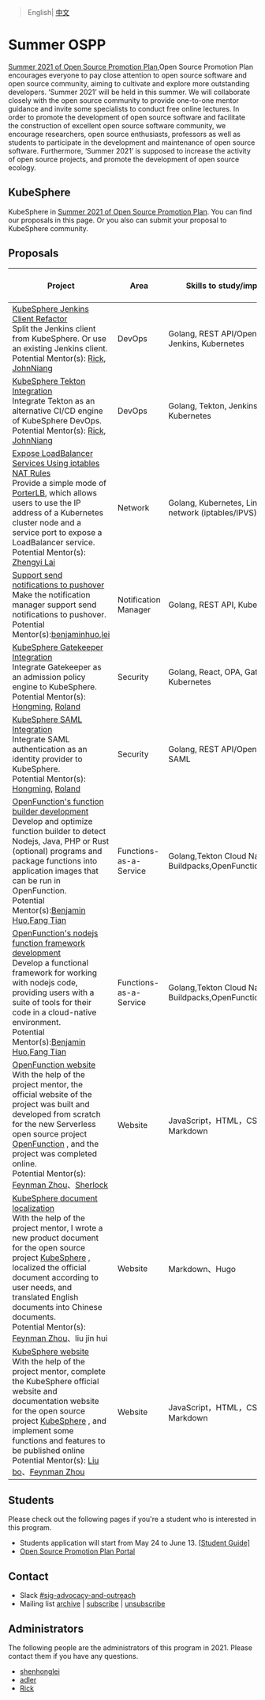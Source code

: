 > English| [中文](https://github.com/kubesphere/community/blob/master/sig-advocacy-and-outreach/summer-ospp/README_zh-CN.md)

# Summer OSPP

[Summer 2021 of Open Source Promotion Plan](https://summer.iscas.ac.cn),Open Source Promotion Plan encourages everyone to pay close attention to open source software and open source community, aiming to cultivate and explore more outstanding developers. ‘Summer 2021’ will be held in this summer. We will collaborate closely with the open source community to provide one-to-one mentor guidance and invite some specialists to conduct free online lectures. In order to promote the development of open source software and facilitate the construction of excellent open source software community, we encourage researchers, open source enthusiasts, professors as well as students to participate in the development and maintenance of open source software. Furthermore, ‘Summer 2021’ is supposed to increase the activity of open source projects, and promote the development of open source ecology.

## KubeSphere

KubeSphere in [Summer 2021 of Open Source Promotion Plan](https://summer.iscas.ac.cn/#/org/projectlist). You can find our proposals in this page. Or you also can submit your proposal to KubeSphere community.

## Proposals

| Project | Area | Skills to study/improve | Degree of Difficulty | Student |
| --- | --- | --- | --- | --- |
| [KubeSphere Jenkins Client Refactor](kubeSphere-jenkins-client-refactor.md) <br/>Split the Jenkins client from KubeSphere. Or use an existing Jenkins client. </br>Potential Mentor(s): [Rick](https://github.com/LinuxSuRen/), [JohnNiang](https://github.com/johnniang/)| DevOps | Golang, REST API/OpenAPI, Jenkins, Kubernetes | Medium | wu xiao han |
| [KubeSphere Tekton Integration](kubeSphere-tekton-integration.md) <br/>Integrate Tekton as an alternative CI/CD engine of KubeSphere DevOps. <br/>Potential Mentor(s): [Rick](https://github.com/LinuxSuRen/), [JohnNiang](https://github.com/johnniang/) | DevOps | Golang, Tekton, Jenkins, Kubernetes | Medium | wu jia hao |
| [Expose LoadBalancer Services Using iptables NAT Rules](expose-loadbalancer-services-using-iptables-nat-rules.md) <br/>Provide a simple mode of [PorterLB](https://porterlb.io/), which allows users to use the IP address of a Kubernetes cluster node and a service port to expose a LoadBalancer service. <br/>Potential Mentor(s): [Zhengyi Lai](https://github.com/zheng1) | Network              | Golang, Kubernetes, Linux network (iptables/IPVS) | Medium | long hong yi |
| [Support send notifications to pushover](support-send-notifications-to-pushover.md)<br/>Make the notification manager support send notifications to pushover.<br/>Potential Mentor(s):[benjaminhuo](https://github.com/benjaminhuo),[lei](https://github.com/wanjunlei) | Notification Manager | Golang, REST API, Kubernetes                          | Medium | ding zi shuo |
| [KubeSphere Gatekeeper Integration](kubesphere-gatekeeper-integration.md) <br/>Integrate Gatekeeper as an admission policy engine to KubeSphere. <br/>Potential Mentor(s): [Hongming](https://github.com/wansir/), [Roland](https://github.com/rolandma1986/)| Security | Golang, React, OPA, Gatekeeper, Kubernetes | Medium | tang xian he |
| [KubeSphere SAML Integration](KubeSphere-SAML-integrations.md) <br/>Integrate SAML authentication as an identity provider to KubeSphere. <br/>Potential Mentor(s): [Hongming](https://github.com/wansir/), [Roland](https://github.com/rolandma1986/)| Security | Golang, REST API/OpenAPI, SAML | Low | None |
| [OpenFunction's function builder development](OpenFunction-function-builder.md)<br>Develop and optimize function builder to detect Nodejs, Java, PHP or Rust (optional) programs and package functions into application images that can be run in OpenFunction.<br>Potential Mentor(s):[Benjamin Huo](https://github.com/benjaminhuo),[Fang Tian](https://github.com/tpiperatgod/) | Functions-as-a-Service | Golang,Tekton Cloud Native Buildpacks,OpenFunction | Medium | ma peng hui |
| [OpenFunction's nodejs function framework development](OpenFunction-function-framework-nodejs.md)<br>Develop a functional framework for working with nodejs code, providing users with a suite of tools for their code in a cloud-native environment.<br>Potential Mentor(s):[Benjamin Huo](https://github.com/benjaminhuo),[Fang Tian](https://github.com/tpiperatgod/) | Functions-as-a-Service | Golang,Tekton Cloud Native Buildpacks,OpenFunction,Nodejs | Medium | lin xu ya lun |
| [OpenFunction website](openfunction-website_zh-CN.md)<br/>With the help of the project mentor, the official website of the project was built and developed from scratch for the new Serverless open source project [OpenFunction](https://github.com/OpenFunction/OpenFunction) , and the project was completed online.<br/>Potential Mentor(s): [Feynman Zhou](https://github.com/FeynmanZhou)、[Sherlock](https://github.com/Sherlock113) | Website | JavaScript，HTML，CSS，Markdown | Low | zhang yuan yi |
| [KubeSphere document localization]() <br/>With the help of the project mentor, I wrote a new product document for the open source project  [KubeSphere](https://github.com/kubesphere/kubesphere) , localized the official document according to user needs, and translated English documents into Chinese documents.<br>Potential Mentor(s): [Feynman Zhou](https://github.com/FeynmanZhou)、liu jin hui | Website | Markdown、Hugo | Low | zhang yang mao |
| [KubeSphere website]()<br/>With the help of the project mentor, complete the KubeSphere official website and documentation website for the open source project [KubeSphere](https://github.com/kubesphere/kubesphere) , and implement some functions and features to be published online<br/>Potential Mentor(s): [Liu bo](https://github.com/liuboaibc)、[Feynman Zhou](https://github.com/FeynmanZhou) | Website | JavaScript，HTML，CSS，Markdown | Low | liu yu le |

## Students

Please check out the following pages if you're a student who is interested in this program.

* Students application will start from May 24 to June 13. [[Student Guide\]](https://summer.iscas.ac.cn/help/en/student/)
* [Open Source Promotion Plan Portal](https://summer.iscas.ac.cn/)

## Contact

- Slack [#sig-advocacy-and-outreach](https://kubesphere.slack.com/messages/sig-advocacy-and-outreach)
- Mailing list [archive](https://groups.google.com/group/kubesphere-sig-advocacy-and-outreach/topics) | [subscribe](mailto:kubesphere-sig-advocacy-and-outreach+subscribe@googlegroups.com) | [unsubscribe](mailto:kubesphere-sig-advocacy-and-outreach+unsubscribe@googlegroups.com)

## Administrators

The following people are the administrators of this program in 2021. Please contact them if you have any questions.

* [shenhonglei](https://github.com/shenhonglei)
* [adler](https://github.com/adlerliu)
* [Rick](https://github.com/LinuxSuRen/)
